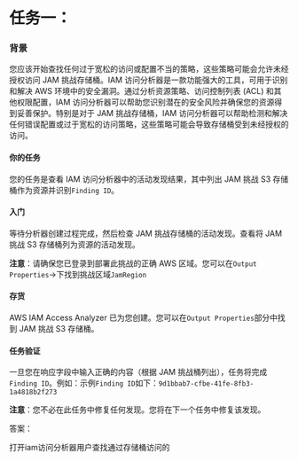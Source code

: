 # 任务一：

### 背景

您应该开始查找任何过于宽松的访问或配置不当的策略，这些策略可能会允许未经授权访问 JAM 挑战存储桶。IAM 访问分析器是一款功能强大的工具，可用于识别和解决 AWS 环境中的安全漏洞。通过分析资源策略、访问控制列表 (ACL) 和其他权限配置，IAM 访问分析器可以帮助您识别潜在的安全风险并确保您的资源得到妥善保护。特别是对于 JAM 挑战存储桶，IAM 访问分析器可以帮助检测和解决任何错误配置或过于宽松的访问策略，这些策略可能会导致存储桶受到未经授权的访问。

#### 你的任务

您的任务是查看 IAM 访问分析器中的活动发现结果，其中列出 JAM 挑战 S3 存储桶作为资源并识别`Finding ID`。

#### 入门

等待分析器创建过程完成，然后检查 JAM 挑战存储桶的活动发现。查看将 JAM 挑战 S3 存储桶列为资源的活动发现。

**注意**：请确保您已登录到部署此挑战的正确 AWS 区域。您可以在`Output Properties`->下找到挑战区域`JamRegion`

#### 存货

AWS IAM Access Analyzer 已为您创建。您可以在`Output Properties`部分中找到 JAM 挑战 S3 存储桶。

#### 任务验证

一旦您在响应字段中输入正确的内容（根据 JAM 挑战桶列出），任务将完成`Finding ID`。例如：示例`Finding ID`如下：`9d1bbab7-cfbe-41fe-8fb3-1a4818b2f273`

**注意**：您不必在此任务中修复任何发现。您将在下一个任务中修复该发现。



答案：

打开iam访问分析器用户查找通过存储桶访问的